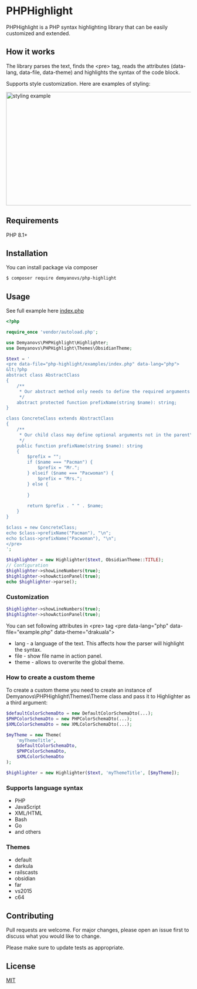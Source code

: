 # PHPHighlight

PHPHighlight is a PHP syntax highlighting library that can be easily customized and extended.

## How it works
The library parses the text, finds the \<pre> tag, reads the attributes (data-lang, data-file, data-theme) and highlights the syntax of the code block.

Supports style customization. Here are examples of styling:

<img width="757" height="309" src="https://demyanov.dev/sites/default/files/images/phphighlight2.png" alt="styling example">

## Requirements
PHP 8.1+

## Installation
You can install package via composer
```bash
$ composer require demyanovs/php-highlight
```

## Usage
See full example here [index.php](../master/examples/index.php)
```php
<?php

require_once 'vendor/autoload.php';

use Demyanovs\PHPHighlight\Highlighter;
use Demyanovs\PHPHighlight\Themes\ObsidianTheme;

$text = '
<pre data-file="php-highlight/examples/index.php" data-lang="php">
&lt;?php
abstract class AbstractClass
{
    /**
     * Our abstract method only needs to define the required arguments
     */
    abstract protected function prefixName(string $name): string;
}

class ConcreteClass extends AbstractClass
{
    /**
     * Our child class may define optional arguments not in the parent\'s signature
     */
    public function prefixName(string $name): string
    {
        $prefix = "";
        if ($name === "Pacman") {
            $prefix = "Mr.";
        } elseif ($name === "Pacwoman") {
            $prefix = "Mrs.";
        } else {
            
        }
        
        return $prefix . " " . $name;
    }
}

$class = new ConcreteClass;
echo $class->prefixName("Pacman"), "\n";
echo $class->prefixName("Pacwoman"), "\n";
</pre>
';

$highlighter = new Highlighter($text, ObsidianTheme::TITLE);
// Configuration
$highlighter->showLineNumbers(true);
$highlighter->showActionPanel(true);
echo $highlighter->parse();
```

### Customization
```php
$highlighter->showLineNumbers(true);
$highlighter->showActionPanel(true);
```

You can set following attributes in \<pre> tag
\<pre data-lang="php" data-file="example.php" data-theme="drakuala">
* lang - a language of the text. This affects how the parser will highlight the syntax.
* file - show file name in action panel.
* theme - allows to overwrite the global theme.

### How to create a custom theme
To create a custom theme you need to create an instance of Demyanovs\PHPHighlight\Themes\Theme class
and pass it to Highlighter as a third argument:
```php
$defaultColorSchemaDto = new DefaultColorSchemaDto(...);
$PHPColorSchemaDto = new PHPColorSchemaDto(...);
$XMLColorSchemaDto = new XMLColorSchemaDto(...);

$myTheme = new Theme(
    'myThemeTitle',
    $defaultColorSchemaDto,
    $PHPColorSchemaDto,
    $XMLColorSchemaDto
);

$highlighter = new Highlighter($text, 'myThemeTitle', [$myTheme]);
```

### Supports language syntax
* PHP
* JavaScript
* XML/HTML
* Bash
* Go
* and others

### Themes
* default
* darkula
* railscasts
* obsidian
* far
* vs2015
* c64

## Contributing
Pull requests are welcome. For major changes, please open an issue first to discuss what you would like to change.

Please make sure to update tests as appropriate.

## License
[MIT](./LICENSE.md)
